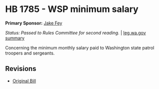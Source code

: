 # HB 1785 - WSP minimum salary
**Primary Sponsor:** [Jake Fey](/person/leg/jake.fey.md)

*Status: Passed to Rules Committee for second reading.* | [leg.wa.gov summary](https://app.leg.wa.gov/billsummary?BillNumber=1785&Year=2021)

Concerning the minimum monthly salary paid to Washington state patrol troopers and sergeants.

## Revisions
* [Original Bill](1/)